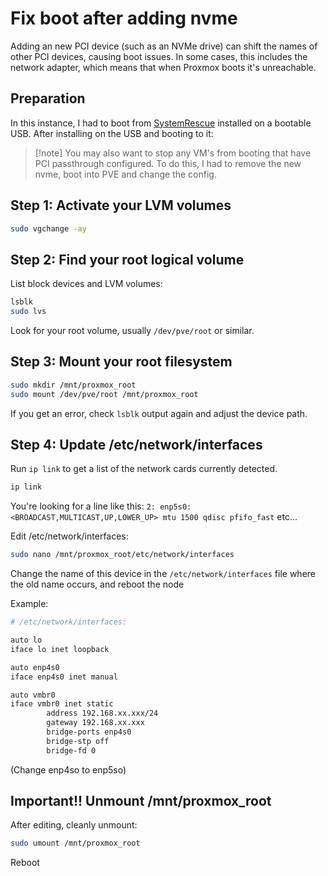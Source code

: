 # Fix boot after adding nvme

Adding an new PCI device (such as an NVMe drive) can shift the names of other PCI devices, causing boot issues. In some cases, this includes the network adapter, which means that when Proxmox boots it's unreachable.

## Preparation

In this instance, I had to boot from [SystemRescue](https://www.system-rescue.org/) installed on a bootable USB. After installing on the USB and booting to it:

>[!note] You may also want to stop any VM's from booting that have PCI passthrough configured. To do this, I had to remove the new nvme, boot into PVE and change the config.

## Step 1: Activate your LVM volumes

```bash
sudo vgchange -ay
```

## Step 2: Find your root logical volume

List block devices and LVM volumes:

```bash
lsblk
sudo lvs
```

Look for your root volume, usually `/dev/pve/root` or similar.

## Step 3: Mount your root filesystem

```bash
sudo mkdir /mnt/proxmox_root
sudo mount /dev/pve/root /mnt/proxmox_root
```

If you get an error, check `lsblk` output again and adjust the device path.

## Step 4: Update /etc/network/interfaces

Run `ip link` to get a list of the network cards currently detected.

```bash
ip link
```

You're looking for a line like this:
`2: enp5s0: <BROADCAST,MULTICAST,UP,LOWER_UP> mtu 1500 qdisc pfifo_fast` etc...

Edit /etc/network/interfaces:

```bash
sudo nano /mnt/proxmox_root/etc/network/interfaces
```

Change the name of this device in the `/etc/network/interfaces` file where the old name occurs, and reboot the node

Example:

```bash
# /etc/network/interfaces:

auto lo
iface lo inet loopback

auto enp4s0
iface enp4s0 inet manual

auto vmbr0
iface vmbr0 inet static
        address 192.168.xx.xxx/24
        gateway 192.168.xx.xxx
        bridge-ports enp4s0
        bridge-stp off
        bridge-fd 0
```

(Change enp4so to enp5so)

## Important!! Unmount /mnt/proxmox_root

After editing, cleanly unmount:

```bash
sudo umount /mnt/proxmox_root
```

Reboot
